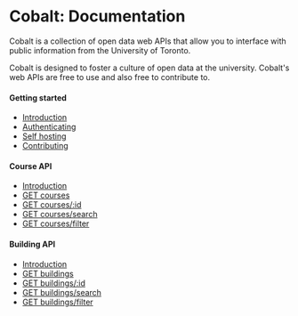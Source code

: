# Cobalt: Documentation

Cobalt is a collection of open data web APIs that allow you to interface with public information from the University of Toronto.

Cobalt is designed to foster a culture of open data at the university. Cobalt's web APIs are free to use and also free to contribute to.

#### Getting started

* [Introduction](./getting-started/introduction.md)
* [Authenticating](./getting-started/authenticating.md)
* [Self hosting](./getting-started/self-hosting.md)
* [Contributing](./getting-started/contributing.md)

#### Course API

* [Introduction](./endpoints/courses/introduction.md)
* [GET courses](./endpoints/courses/list.md)
* [GET courses/:id](./endpoints/courses/show.md)
* [GET courses/search](./endpoints/courses/search.md)
* [GET courses/filter](./endpoints/courses/filter.md)

#### Building API

* [Introduction](./endpoints/buildings/introduction.md)
* [GET buildings](./endpoints/buildings/list.md)
* [GET buildings/:id](./endpoints/buildings/show.md)
* [GET buildings/search](./endpoints/buildings/search.md)
* [GET buildings/filter](./endpoints/buildings/filter.md)
